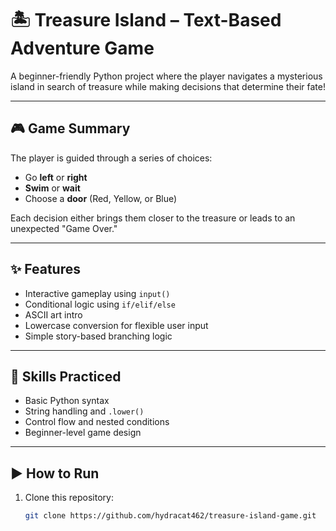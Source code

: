# 🏝️ Treasure Island – Text-Based Adventure Game

A beginner-friendly Python project where the player navigates a mysterious island in search of treasure while making decisions that determine their fate!

---

## 🎮 Game Summary

The player is guided through a series of choices:
- Go **left** or **right**
- **Swim** or **wait**
- Choose a **door** (Red, Yellow, or Blue)

Each decision either brings them closer to the treasure or leads to an unexpected "Game Over."

---

## ✨ Features

- Interactive gameplay using `input()`
- Conditional logic using `if/elif/else`
- ASCII art intro
- Lowercase conversion for flexible user input
- Simple story-based branching logic

---

## 🧠 Skills Practiced

- Basic Python syntax
- String handling and `.lower()`
- Control flow and nested conditions
- Beginner-level game design

---

## ▶️ How to Run

1. Clone this repository:
   ```bash
   git clone https://github.com/hydracat462/treasure-island-game.git
